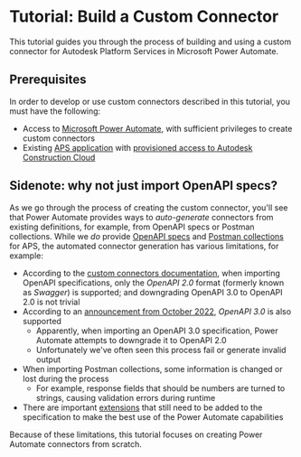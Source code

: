 # Tutorial: Build a Custom Connector

This tutorial guides you through the process of building and using a custom connector for Autodesk Platform Services in Microsoft Power Automate.

## Prerequisites

In order to develop or use custom connectors described in this tutorial, you must have the following:

- Access to [Microsoft Power Automate](https://make.powerautomate.com), with sufficient privileges to create custom connectors
- Existing [APS application](https://get-started.aps.autodesk.com/#create-an-account) with [provisioned access to Autodesk Construction Cloud](https://get-started.aps.autodesk.com/#provision-access-in-other-products)

## Sidenote: why not just import OpenAPI specs?

As we go through the process of creating the custom connector, you'll see that Power Automate provides ways to _auto-generate_ connectors from existing definitions, for example, from OpenAPI specs or Postman collections. While we _do_ provide [OpenAPI specs](https://aps.autodesk.com/blog/openapi-specs-are-here) and [Postman collections](https://github.com/autodesk-platform-services/aps-postman-collections) for APS, the automated connector generation has various limitations, for example:

- According to the [custom connectors documentation](https://learn.microsoft.com/en-us/connectors/custom-connectors/define-openapi-definition), when importing OpenAPI specifications, only the _OpenAPI 2.0_ format (formerly known as _Swagger_) is supported; and downgrading OpenAPI 3.0 to OpenAPI 2.0 is not trivial
- According to an [announcement from October 2022](https://learn.microsoft.com/en-us/power-platform-release-plan/2022wave1/power-platform-pro-development/openapi-3-support-custom-connectors), _OpenAPI 3.0_ is also supported
  - Apparently, when importing an OpenAPI 3.0 specification, Power Automate attempts to downgrade it to OpenAPI 2.0
  - Unfortunately we've often seen this process fail or generate invalid output
- When importing Postman collections, some information is changed or lost during the process
  - For example, response fields that should be numbers are turned to strings, causing validation errors during runtime
- There are important [extensions](https://learn.microsoft.com/en-us/connectors/custom-connectors/openapi-extensions) that still need to be added to the specification to make the best use of the Power Automate capabilities

Because of these limitations, this tutorial focuses on creating Power Automate connectors from scratch.